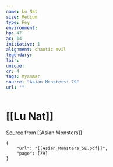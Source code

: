 ```yaml
---
name: Lu Nat
size: Medium
type: Fey
environment: 
hp: 47
ac: 14
initiative: 1
alignment: chaotic evil
legendary: 
lair: 
unique: 
cr: 4
tags: Myanmar
source: "Asian Monsters: 79"
url: ""
---
```

# [[Lu Nat]]

[Source](zotero://open-pdf/library/items/2YJ39RUI?page=79) from [[Asian Monsters]]

```pdf
{
	"url": "[[Asian_Monsters_5E.pdf]]",
	"page": [79]
}
```

